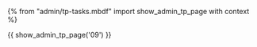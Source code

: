 {% from "admin/tp-tasks.mbdf" import show_admin_tp_page with context %}

{{ show_admin_tp_page('09') }}
